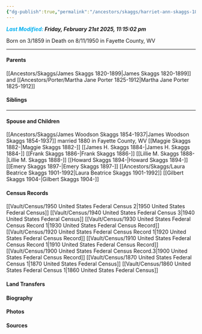 ```yaml
---
{"dg-publish":true,"permalink":"/ancestors/skaggs/harriet-ann-skaggs-1859-1950/","tags":["Harriet-Ann-Skaggs"]}
---
```


***<font color="#00b0f0">Last Modified:</font> Friday, February 21st 2025, 11:15:02 pm***

Born on  3/1859 in <!-- link to place -->
Death on 8/11/1950 in Fayette County, WV

---
#### Parents

[[Ancestors/Skaggs/James Skaggs 1820-1899\|James Skaggs 1820-1899]] and [[Ancestors/Porter/Martha Jane Porter 1825-1912\|Martha Jane Porter 1825-1912]]
#### Siblings
<!-- Link to sibling -->

---
#### Spouse and Children
[[Ancestors/Skaggs/James Woodson Skaggs 1854-1937\|James Woodson Skaggs 1854-1937]]  married 1880 in Fayette County, WV
[[Maggie Skaggs 1882-\|Maggie Skaggs 1882-]]
[[James H. Skaggs 1884-\|James H. Skaggs 1884-]]
[[Frank Skaggs 1886-\|Frank Skaggs 1886-]]
[[Lillie M. Skaggs 1888-\|Lillie M. Skaggs 1888-]]
[[Howard Skaggs 1894-\|Howard Skaggs 1894-]]
[[Emery Skaggs 1897-\|Emery Skaggs 1897-]]
[[Ancestors/Skaggs/Laura Beatrice Skaggs 1901-1992\|Laura Beatrice Skaggs 1901-1992]]
[[Gilbert Skaggs 1904-\|Gilbert Skaggs 1904-]]

#### Census Records
[[Vault/Census/1950 United States Federal Census 2\|1950 United States Federal Census]]
[[Vault/Census/1940 United States Federal Census 3\|1940 United States Federal Census]]
[[Vault/Census/1930 United States Federal Census Record 1\|1930 United States Federal Census Record]]
[[Vault/Census/1920 United States Federal Census Record 1\|1920 United States Federal Census Record]]
[[Vault/Census/1910 United States Federal Census Record 1\|1910 United States Federal Census Record]]
[[Vault/Census/1900 United States Federal Census Record.3\|1900 United States Federal Census Record]]
[[Vault/Census/1870 United States Federal Census 1\|1870 United States Federal Census]]
[[Vault/Census/1860 United States Federal Census 1\|1860 United States Federal Census]]
#### Land Transfers

#### Biography

#### Photos

#### Sources

